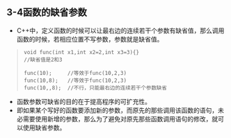 ## 3-4函数的缺省参数
- C++中，定义函数的时候可以让最右边的连续若干个参数有缺省值，那么调用函数的时候，若相应位置不写参数，参数就是缺省值。
>     void func(int x1,int x2=2,int x3=3){}
>     //缺省值是2和3
>
>     func(10);     //等效于func(10,2,3)
>     func(10,8);   //等效于func(10,2,3)
>     func(10,,8);  //不行，只能最右边的连续若干个参数缺省
- 函数参数可缺省的目的在于提高程序的可扩充性。
- 即如果某个写好的函数要添加新的参数，而原先的那些调用该函数的语句，未必需要使用新增的参数，那么为了避免对原先那些函数调用语句的修改，就可以使用缺省参数。
